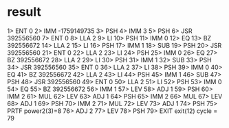 # result

1> ENT  0
2> IMM  -1759149735
3> PSH
4> IMM  3
5> PSH
6> JSR  392556560
7> ENT  0
8> LLA  2
9> LI
10> PSH
11> IMM  0
12> EQ
13> BZ   392556672
14> LLA  2
15> LI
16> PSH
17> IMM  1
18> SUB
19> PSH
20> JSR  392556560
21> ENT  0
22> LLA  2
23> LI
24> PSH
25> IMM  0
26> EQ
27> BZ   392556672
28> LLA  2
29> LI
30> PSH
31> IMM  1
32> SUB
33> PSH
34> JSR  392556560
35> ENT  0
36> LLA  2
37> LI
38> PSH
39> IMM  0
40> EQ
41> BZ   392556672
42> LLA  2
43> LI
44> PSH
45> IMM  1
46> SUB
47> PSH
48> JSR  392556560
49> ENT  0
50> LLA  2
51> LI
52> PSH
53> IMM  0
54> EQ
55> BZ   392556672
56> IMM  1
57> LEV
58> ADJ  1
59> PSH
60> IMM  2
61> MUL
62> LEV
63> ADJ  1
64> PSH
65> IMM  2
66> MUL
67> LEV
68> ADJ  1
69> PSH
70> IMM  2
71> MUL
72> LEV
73> ADJ  1
74> PSH
75> PRTF
power2(3)=8
76> ADJ  2
77> LEV
78> PSH
79> EXIT
exit(12) cycle = 79
